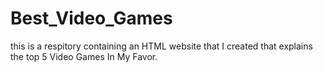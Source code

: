# Best_Video_Games
 this is a respitory containing an HTML website that I created that explains the top 5 Video Games In My Favor.

